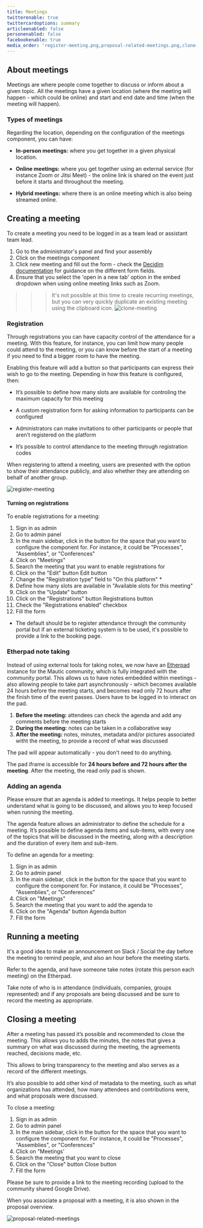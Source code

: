 ```yaml
---
title: Meetings
twitterenable: true
twittercardoptions: summary
articleenabled: false
personenabled: false
facebookenable: true
media_order: 'register-meeting.png,proposal-related-meetings.png,clone-meeting.png'
---
```


## About meetings

Meetings are where people come together to discuss or inform about a given topic. All the meetings have a given location (where the meeting will happen - which could be online) and start and end date and time (when the meeting will happen).

### Types of meetings

Regarding the location, depending on the configuration of the meetings component, you can have:

* **In-person meetings:** where you get together in a given physical location.

* **Online meetings:** where you get together using an external service (for instance Zoom or Jitsi Meet) - the online link is shared on the event just before it starts and throughout the meeting.

* **Hybrid meetings:** where there is an online meeting which is also being streamed online.

## Creating a meeting

To create a meeting you need to be logged in as a team lead or assistant team lead.

1. Go to the administrator's panel and find your assembly
2. Click on the meetings component
3. Click new meeting and fill out the form - check the [Decidim documentation](https://docs.decidim.org/en/develop/admin/components/meetings.html#_create_a_new_meeting) for guidance on the different form fields.
4. Ensure that you select the 'open in a new tab' option in the embed dropdown when using online meeting links such as Zoom.

>>> It's not possible at this time to create recurring meetings, but you can very quickly duplicate an existing meeting using the clipboard icon. ![clone-meeting](clone-meeting.png "clone-meeting")

### Registration

Through registrations you can have capacity control of the attendance for a meeting. With this feature, for instance, you can limit how many people could attend to the meeting, or you can know before the start of a meeting if you need to find a bigger room to have the meeting.

Enabling this feature will add a button so that participants can express their wish to go to the meeting. Depending in how this feature is configured, then:

* It’s possible to define how many slots are available for controling the maximum capacity for this meeting

* A custom registration form for asking information to participants can be configured

* Administrators can make invitations to other participants or people that aren’t registered on the platform

* It’s possible to control attendance to the meeting through registration codes

When registering to attend a meeting, users are presented with the option to show their attendance publicly, and also whether they are attending on behalf of another group.

![register-meeting](register-meeting.png "register-meeting")

#### Turning on registrations

To enable registrations for a meeting:

1. Sign in as admin
2. Go to admin panel
3. In the main sidebar, click in the button for the space that you want to configure the component for. For instance, it could be "Processes", "Assemblies", or "Conferences"
4. Click on "Meetings"
5. Search the meeting that you want to enable registrations for
6. Click on the "Edit" button Edit button
7. Change the "Registration type" field to "On this platform" *
8. Define how many slots are available in "Available slots for this meeting"
9. Click on the "Update" button
10. Click on the "Registrations" button Registrations button
11. Check the "Registrations enabled" checkbox
12. Fill the form

* The default should be to register attendance through the community portal but if an external ticketing system is to be used, it's possible to provide a link to the booking page.

### Etherpad note taking

Instead of using external tools for taking notes, we now have an [Etherpad](https://etherpad.org/) instance for the Mautic community, which is fully integrated with the community portal.  This allows us to have notes embedded within meetings - also allowing people to take part asynchronously - which becomes available 24 hours before the meeting starts, and becomes read only 72 hours after the finish time of the event passes. Users have to be logged in to interact on the pad.

1. **Before the meeting:** attendees can check the agenda and add any comments before the meeting starts
2. **During the meeting:** notes can be taken in a collaborative way
3. **After the meeting:** notes, minutes, metadata and/or pictures associated witht the meeting, to provide a record of what was discussed

The pad will appear automatically - you don't need to do anything.

The pad iframe is accessible for **24 hours before and 72 hours after the meeting**. After the meeting, the read only pad is shown.

### Adding an agenda

Please ensure that an agenda is added to meetings. It helps people to better understand what is going to be discussed, and allows you to keep focused when running the meeting.

The agenda feature allows an administrator to define the schedule for a meeting. It’s possible to define agenda items and sub-items, with every one of the topics that will be discussed in the meeting, along with a description and the duration of every item and sub-item.

To define an agenda for a meeting:

1. Sign in as admin
2. Go to admin panel
3. In the main sidebar, click in the button for the space that you want to configure the component for. For instance, it could be "Processes", "Assemblies", or "Conferences"
4. Click on "Meetings"
5. Search the meeting that you want to add the agenda to
6. Click on the "Agenda" button Agenda button
7. Fill the form

## Running a meeting 

It's a good idea to make an announcement on Slack / Social the day before the meeting to remind people, and also an hour before the meeting starts.

Refer to the agenda, and have someone take notes (rotate this person each meeting) on the Etherpad.

Take note of who is in attendance (individuals, companies, groups represented) and if any proposals are being discussed and be sure to record the meeting as appropriate.

## Closing a meeting

After a meeting has passed it’s possible and recommended to close the meeting. This allows you to adds the minutes, the notes that gives a summary on what was discussed during the meeting, the agreements reached, decisions made, etc.

This allows to bring transparency to the meeting and also serves as a record of the different meetings.

It’s also possible to add other kind of metadata to the meeting, such as what organizations has attended, how many attendees and contributions were, and what proposals were discussed.

To close a meeting:

1. Sign in as admin
2. Go to admin panel
3. In the main sidebar, click in the button for the space that you want to configure the component for. For instance, it could be "Processes", "Assemblies", or "Conferences"
4. Click on "Meetings'
5. Search the meeting that you want to close
6. Click on the "Close" button Close button
7. Fill the form

Please be sure to provide a link to the meeting recording (upload to the community shared Google Drive).

When you associate a proposal with a meeting, it is also shown in the proposal overview.

![proposal-related-meetings](proposal-related-meetings.png "proposal-related-meetings")
